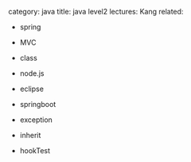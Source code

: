 category: java
title: java level2
lectures: Kang
related:

- spring
- MVC
- class
- node.js
- eclipse
- springboot
- exception
- inherit

- hookTest
